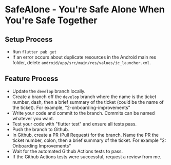 # SafeAlone - You're Safe Alone When You're Safe Together

## Setup Process
- Run `flutter pub get`
- If an error occurs about duplicate resources in the Android main res folder, delete `android/app/src/main/res/values/ic_launcher.xml`.

## Feature Process
- Update the `develop` branch locally.
- Create a branch off the `develop` branch where the name is the ticket number, dash, then a brief summary of the ticket (could be the name of the ticket). For example, "2-onboarding-improvements"
- Write your code and commit to the branch. Commits can be named whatever you want.
- Test your code with "flutter test" and ensure all tests pass.
- Push the branch to Github.
- In Github, create a PR (Pull Request) for the branch. Name the PR the ticket number, colon, then a brief summary of the ticket. For example "2: Onboarding Improvements"
- Wait for the automated Github Actions tests to pass.
- If the Github Actions tests were successful, request a review from me.
